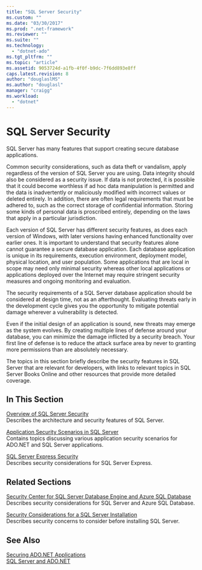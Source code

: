 ```yaml
---
title: "SQL Server Security"
ms.custom: ""
ms.date: "03/30/2017"
ms.prod: ".net-framework"
ms.reviewer: ""
ms.suite: ""
ms.technology: 
  - "dotnet-ado"
ms.tgt_pltfrm: ""
ms.topic: "article"
ms.assetid: 9053724d-a1fb-4f0f-b9dc-7f6dd893e8ff
caps.latest.revision: 8
author: "douglaslMS"
ms.author: "douglasl"
manager: "craigg"
ms.workload: 
  - "dotnet"
---
```

# SQL Server Security
SQL Server has many features that support creating secure database applications.  
  
 Common security considerations, such as data theft or vandalism, apply regardless of the version of SQL Server you are using. Data integrity should also be considered as a security issue. If data is not protected, it is possible that it could become worthless if ad hoc data manipulation is permitted and the data is inadvertently or maliciously modified with incorrect values or deleted entirely. In addition, there are often legal requirements that must be adhered to, such as the correct storage of confidential information. Storing some kinds of personal data is proscribed entirely, depending on the laws that apply in a particular jurisdiction.  
  
 Each version of SQL Server has different security features, as does each version of Windows, with later versions having enhanced functionality over earlier ones. It is important to understand that security features alone cannot guarantee a secure database application. Each database application is unique in its requirements, execution environment, deployment model, physical location, and user population. Some applications that are local in scope may need only minimal security whereas other local applications or applications deployed over the Internet may require stringent security measures and ongoing monitoring and evaluation.  
  
 The security requirements of a SQL Server database application should be considered at design time, not as an afterthought. Evaluating threats early in the development cycle gives you the opportunity to mitigate potential damage wherever a vulnerability is detected.  
  
 Even if the initial design of an application is sound, new threats may emerge as the system evolves. By creating multiple lines of defense around your database, you can minimize the damage inflicted by a security breach. Your first line of defense is to reduce the attack surface area by never to granting more permissions than are absolutely necessary.  
  
 The topics in this section briefly describe the security features in SQL Server that are relevant for developers, with links to relevant topics in SQL Server Books Online and other resources that provide more detailed coverage.  
  
## In This Section  
 [Overview of SQL Server Security](../../../../../docs/framework/data/adonet/sql/overview-of-sql-server-security.md)  
 Describes the architecture and security features of SQL Server.  
  
 [Application Security Scenarios in SQL Server](../../../../../docs/framework/data/adonet/sql/application-security-scenarios-in-sql-server.md)  
 Contains topics discussing various application security scenarios for ADO.NET and SQL Server applications.  
  
 [SQL Server Express Security](../../../../../docs/framework/data/adonet/sql/sql-server-express-security.md)  
 Describes security considerations for SQL Server Express.  
  
## Related Sections  
[Security Center for SQL Server Database Engine and Azure SQL Database](/sql/relational-databases/security/security-center-for-sql-server-database-engine-and-azure-sql-database)  
Describes security considerations for SQL Server and Azure SQL Database.

[Security Considerations for a SQL Server Installation](/sql/sql-server/install/security-considerations-for-a-sql-server-installation)  
Describes security concerns to consider before installing SQL Server.

## See Also  
 [Securing ADO.NET Applications](../../../../../docs/framework/data/adonet/securing-ado-net-applications.md)  
 [SQL Server and ADO.NET](../../../../../docs/framework/data/adonet/sql/index.md)  
